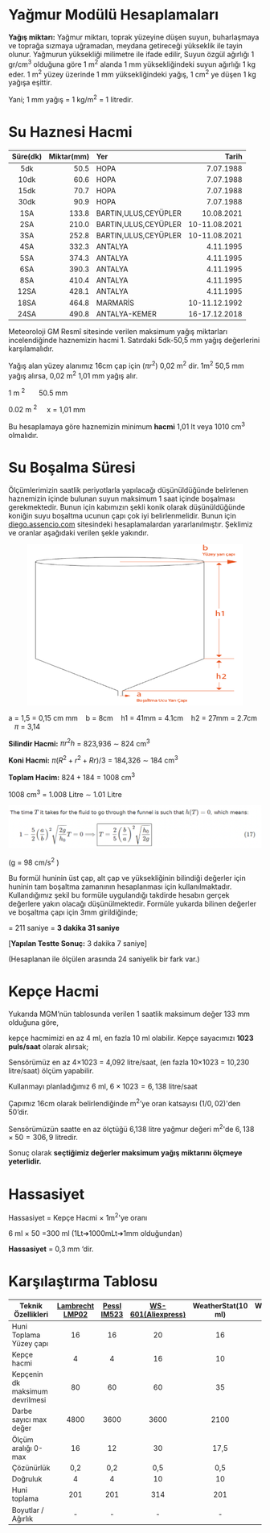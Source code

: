 # Yağmur Modülü Hesaplamaları



**Yağış miktarı:** Yağmur miktarı, toprak yüzeyine düşen suyun, buharlaşmaya ve toprağa 
sızmaya uğramadan, meydana getireceği yükseklik ile tayin olunur. Yağmurun yüksekliği 
milimetre ile ifade edilir, Suyun özgül ağırlığı 1 gr/cm<sup>3</sup> olduğuna 
göre 1 m<sup>2</sup> alanda 1 mm yüksekliğindeki suyun ağırlığı 1 kg eder. 1 m<sup>2</sup> 
yüzey üzerinde 1 mm yüksekliğindeki yağış, 1 cm<sup>2</sup> ye düşen 1 kg yağışa eşittir. 

Yani; 1 mm yağış = 1 kg/m<sup>2</sup> = 1 litredir.

# Su Haznesi Hacmi

| Süre(dk)  | Miktar(mm)   | Yer  |  Tarih |
|:--:|---:|:-------------------|------------:|
| 5dk| 50.5|                HOPA|    7.07.1988|
|10dk| 60.6|                HOPA|    7.07.1988|
|15dk| 70.7|                HOPA|    7.07.1988|
|30dk| 90.9|                HOPA|    7.07.1988|
| 1SA|133.8|BARTIN,ULUS,CEYÜPLER|   10.08.2021|
| 2SA|210.0|BARTIN,ULUS,CEYÜPLER|10-11.08.2021|
| 3SA|252.8|BARTIN,ULUS,CEYÜPLER|10-11.08.2021|
| 4SA|332.3|             ANTALYA|    4.11.1995|
| 5SA|374.3|             ANTALYA|    4.11.1995|
| 6SA|390.3|             ANTALYA|    4.11.1995|
| 8SA|410.4|             ANTALYA|    4.11.1995|
|12SA|428.1|             ANTALYA|    4.11.1995|
|18SA|464.8|            MARMARİS|10-11.12.1992|
|24SA|490.8|       ANTALYA-KEMER|16-17.12.2018|


Meteoroloji GM Resmî sitesinde verilen maksimum yağış miktarları incelendiğinde haznemizin 
hacmi 1. Satırdaki 5dk-50,5 mm yağış değerlerini karşılamalıdır. 

Yağış alan yüzey alanımız 16cm çap için $(\pi r^2)$ 0,02 m<sup>2</sup> dir. 
1m<sup>2</sup> 50,5 mm yağış alırsa, 0,02 m<sup>2</sup> 1,01 mm yağış alır.

1 m <sup>2</sup>   &nbsp;&nbsp;&nbsp;&nbsp;&nbsp;&nbsp;50.5 mm

0.02 m <sup>2</sup>   &nbsp;&nbsp;&nbsp;&nbsp;x = 1,01 mm

Bu hesaplamaya göre haznemizin minimum **hacmi** 1,01 lt veya 1010 cm<sup>3</sup> olmalıdır.

# Su Boşalma Süresi

Ölçümlerimizin saatlik periyotlarla yapılacağı düşünüldüğünde belirlenen haznemizin içinde
 bulunan suyun maksimum 1 saat içinde boşalması gerekmektedir. Bunun için kabımızın şekli 
 konik olarak düşünüldüğünde koniğin suyu boşaltma ucunun çapı çok iyi belirlenmelidir. 
 Bunun için 
 [diego.assencio.com](https://diego.assencio.com/?index=62f54ab6114d473b6933ad5bf5a5fc88) 
 sitesindeki hesaplamalardan yararlanılmıştır. Şeklimiz 
 ve oranlar aşağıdaki verilen şekle yakındır.

<p align="center"> <img width="430" height="320" src="Hesaplar_img/Yagmur_su_haznesi_hesabi.png"> </p>

a = 1,5 = 0,15 cm  mm &nbsp;&nbsp; b = 8cm &nbsp;&nbsp; h1 = 41mm = 4.1cm &nbsp;&nbsp; 
h2 = 27mm = 2.7cm &nbsp;&nbsp; $\pi$ = 3,14

**Silindir Hacmi:** $\pi r^2h$ = 823,936 ∼ 824 cm<sup>3</sup>
 
**Koni Hacmi:** $\pi(R^2+r^2+Rr)/3$ = 184,326 ∼ 184 cm<sup>3</sup>

**Toplam Hacim:** $824+184$ = 1008 cm<sup>3</sup> 

1008 cm<sup>3</sup>  = 1.008 Litre ∼ 1.01 Litre

 <p align="center"> <img width="" height="" src="Hesaplar_img/Bosalma_suresi_hesabi.png"> </p>

 (g = 98 cm/s<sup>2</sup> )

Bu formül huninin üst çap, alt çap ve yüksekliğinin bilindiği değerler için huninin 
tam boşaltma zamanının hesaplanması için kullanılmaktadır. Kullandığımız şekil 
bu formüle uygulandığı takdirde hesabın gerçek değerlere yakın olacağı düşünülmektedir. 
Formüle yukarda bilinen değerler ve boşaltma çapı için 3mm girildiğinde;

= 211 saniye = **3 dakika 31 saniye**

[**Yapılan Testte Sonuç:** 3  dakika 7 saniye]

(Hesaplanan ile ölçülen arasında 24 saniyelik bir fark var.)

# Kepçe Hacmi

Yukarıda MGM’nün tablosunda verilen 1 saatlik maksimum değer 133 mm olduğuna göre,

kepçe hacmimizi en az 4 ml, en fazla 10 ml olabilir.
Kepçe sayacımızı **1023 puls/saat** olarak alırsak;

Sensörümüz en az 4×1023 = 4,092 litre/saat,
(en fazla 10×1023 = 10,230 litre/saat) ölçüm yapabilir.

Kullanmayı planladığımız 6 ml, $6×1023=6,138$ litre/saat

Çapımız 16cm olarak belirlendiğinde m<sup>2</sup>’ye oran katsayısı $(1/0,02)$'den $50$’dir.

Sensörümüzün saatte en az ölçtüğü 6,138 litre yağmur değeri m<sup>2</sup>'de $6,138×50=306,9$ litredir.

Sonuç olarak **seçtiğimiz değerler maksimum yağış miktarını ölçmeye yeterlidir.**


# Hassasiyet

Hassasiyet = Kepçe Hacmi × 1m<sup>2</sup>'ye oranı

6 ml × 50 =300 ml     (1Lt➔1000mLt➔1mm olduğundan)

**Hassasiyet** = 0,3 mm ‘dir.


# Karşılaştırma Tablosu

|Teknik Özellikleri|[Lambrecht LMP02](https://metos.at/portfolio/lambrecht-rain-gauge/)|[Pessl IM523](https://www.agriexpo.online/prod/pessl-instruments-gmbh/product-169962-14626.html)|[WS-601(Aliexpress)](https://turkish.alibaba.com/product-detail/rainfall-collected-tipping-bucket-rain-gauge-rain-sensor-60654605407.html)|WeatherStat(10 ml)|WeatherStat (10 ml)|birim|
|--------------------------------|:---:|:---:|:---:|:---:|:---:|:---:|
|Huni Toplama Yüzey çapı         | 16  |  16 | 20  | 16  | 16  | cm      |
|Kepçe hacmi                     |  4  |  4  | 16  | 10  | 6  | cm<sup>3|
|Kepçenin dk maksimum devrilmesi |  80 | 60  | 60  | 35  | 68  | boşaltma|
|Darbe sayıcı max değer          |4800 |3600 |3600 |2100 |3600 | pulse/h |
|Ölçüm aralığı 0-max             |  16 |  12 | 30  |17,5 |20,3 | mm/min  |
|Çözünürlük                      | 0,2 | 0,2 | 0,5 | 0,5 | 0,3 | mm      |
|Doğruluk                        |  4  |  4  | 10  | 10  |  6  | ±%      |
|Huni toplama                    | 201 | 201 | 314 | 201 | 201 | cm<sup>2|
|Boyutlar / Ağırlık              | -   | -   |  -  | -   | -   |         |


